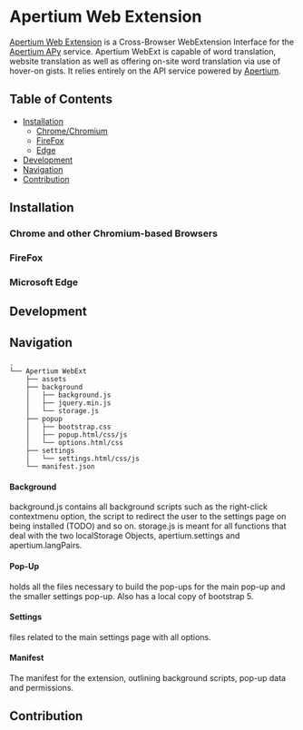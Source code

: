 # Apertium Web Extension

[Apertium Web Extension](https://wiki.apertium.org/wiki/Apertium-Web-Extension) is a Cross-Browser WebExtension Interface for the [Apertium APy](https://github.com/apertium/apertium-apy) service. Apertium WebExt is capable of word translation, website translation as well as offering on-site word translation via use of hover-on gists. It relies entirely on the API service powered by [Apertium](https://apertium.org/).


## Table of Contents

- [Installation](#installation)
  - [Chrome/Chromium](#chrome-and-other-chromium-based-browsers)
  - [FireFox](#firefox)
  - [Edge](#microsoft-edge)
- [Development](#development)
- [Navigation](#navigation)
- [Contribution](#contribution)


## Installation

### Chrome and other Chromium-based Browsers

### FireFox

### Microsoft Edge


## Development


## Navigation
```
.
└── Apertium WebExt
    ├── assets
    ├── background
    │   ├── background.js
    │   ├── jquery.min.js
    │   └── storage.js
    ├── popup
    │   ├── bootstrap.css
    │   ├── popup.html/css/js
    │   └── options.html/css
    ├── settings
    │   └── settings.html/css/js
    └── manifest.json
```
#### Background
background.js contains all background scripts such as the right-click contextmenu option, the script to redirect the user to the settings page on being installed (TODO) and so on. storage.js is meant for all functions that deal with the two localStorage Objects, apertium.settings and apertium.langPairs.

#### Pop-Up
holds all the files necessary to build the pop-ups for the main pop-up and the smaller settings pop-up. Also has a local copy of bootstrap 5.

#### Settings
files related to the main settings page with all options.

#### Manifest
The manifest for the extension, outlining background scripts, pop-up data and permissions.


## Contribution
